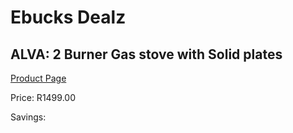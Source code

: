 
# Ebucks Dealz
## ALVA: 2 Burner Gas stove with Solid plates
[Product Page](https://www.ebucks.com/web/shop/productSelected.do?prodId=854693393&catId=935859602)

Price: R1499.00

Savings: 


	